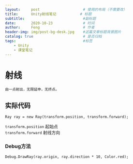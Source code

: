 ```yaml
---
layout:     post   				    # 使用的布局（不需要改）
title:      Unity射线笔记 	  		# 标题
subtitle:                   		#副标题
date:       2020-10-23 				# 时间
author:     Feng 					# 作者
header-img: img/post-bg-desk.jpg 	#这篇文章标题背景图片
catalog: true 						# 是否归档
tags:								#标签
    - Unity
    - 课堂笔记
---
```


# 射线
    由一点射出，无限延申，无终点。

## 实际代码
```
Ray ray = new Ray(transform.position, transform.forward);
```
`transform.position` 起始点  
`transform.forward` 射线方向

### Debug方法
```
Debug.DrawRay(ray.origin, ray.direction * 10, Color.red);
```